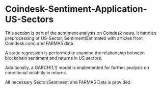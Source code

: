 # Coindesk-Sentiment-Application-US-Sectors

This section is part of the sentiment analysis on Coindesk news. It handles preprocessing of US-Sector, Sentiment(Estimated with articles from Coindesk.com) and FARMA5 data.

A static regression is performed to examine the relationship between blockchain sentiment and returns in US sectors.

Additionally, a GARCH(1,1) model is implemented for further analysis on conditional volatitily in returns.

All necessary Sector/Sentiment and FARMA5 Data is provided.
